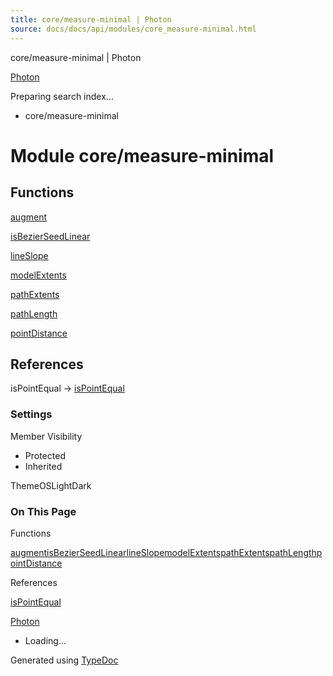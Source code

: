 ```yaml
---
title: core/measure-minimal | Photon
source: docs/docs/api/modules/core_measure-minimal.html
---
```


core/measure-minimal | Photon

[Photon](../index.html)




Preparing search index...

* core/measure-minimal

# Module core/measure-minimal

## Functions

[augment](../functions/core_measure-minimal.augment.html)


[isBezierSeedLinear](../functions/core_measure-minimal.isBezierSeedLinear.html)


[lineSlope](../functions/core_measure-minimal.lineSlope.html)


[modelExtents](../functions/core_measure-minimal.modelExtents.html)


[pathExtents](../functions/core_measure-minimal.pathExtents.html)


[pathLength](../functions/core_measure-minimal.pathLength.html)


[pointDistance](../functions/core_measure-minimal.pointDistance.html)

## References

isPointEqual → [isPointEqual](../functions/core_equal.isPointEqual.html)

### Settings

Member Visibility

* Protected
* Inherited

ThemeOSLightDark

### On This Page

Functions

[augment](#augment)[isBezierSeedLinear](#isbezierseedlinear)[lineSlope](#lineslope)[modelExtents](#modelextents)[pathExtents](#pathextents)[pathLength](#pathlength)[pointDistance](#pointdistance)

References

[isPointEqual](#ispointequal)

[Photon](../index.html)

* Loading...

Generated using [TypeDoc](https://typedoc.org/)
